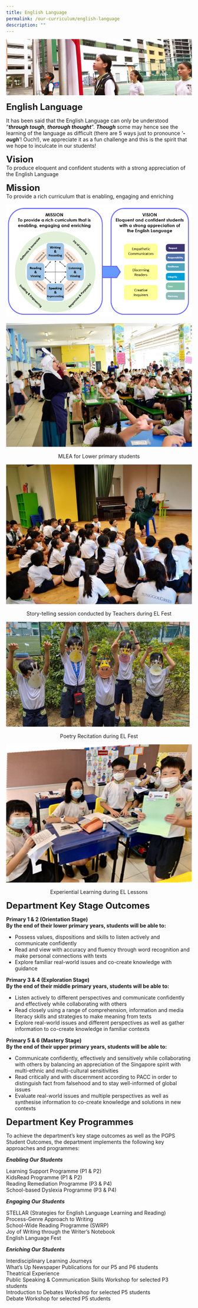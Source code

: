 ```yaml
---
title: English Language
permalink: /our-curriculum/english-language
description: ""
---
```

![](/images/sub-banner.jpg)

**<font size=5>English Language</font>**

It has been said that the English Language can only be understood “**_through tough_**, **_thorough thought_**”. **_Though_** some may hence see the learning of the language as difficult (there are 5 ways just to pronounce ‘**_-ough_**’! Ouch!), we appreciate it as a fun challenge and this is the spirit that we hope to inculcate in our students!

**<font size=5>Vision</font>**<br>
To produce eloquent and confident students with a strong appreciation of the English Language

**<font size=5>Mission</font>**<br>
To provide a rich curriculum that is enabling, engaging and enriching


![](/images/Our%20Curriculum/English%201.png)

![](/images/Our%20Curriculum/English%202.jpg)

<center>MLEA for Lower primary students</center>

![](/images/Our%20Curriculum/English%203.jpg)

<center>Story-telling session conducted by Teachers during EL Fest</center>

![](/images/Our%20Curriculum/English%204.png)

<center>Poetry Recitation during EL Fest</center>

![](/images/Our%20Curriculum/English%205.png)

<center>Experiential Learning during EL Lessons</center>

**<font size=5>Department Key Stage Outcomes</font>**


**Primary 1 & 2 (Orientation Stage)**<br>
**By the end of their lower primary years, students will be able to:**

*   Possess values, dispositions and skills to listen actively and communicate confidently
*   Read and view with accuracy and fluency through word recognition and make personal connections with texts
*   Explore familiar real-world issues and co-create knowledge with guidance

  

**Primary 3 & 4 (Exploration Stage)**<br>
**By the end of their middle primary years, students will be able to:**

*   Listen actively to different perspectives and communicate confidently and effectively while collaborating with others
*   Read closely using a range of comprehension, information and media literacy skills and strategies to make meaning from texts
*   Explore real-world issues and different perspectives as well as gather information to co-create knowledge in familiar contexts

  

**Primary 5 & 6 (Mastery Stage)**<br>
**By the end of their upper primary years, students will be able to:**

*   Communicate confidently, effectively and sensitively while collaborating with others by balancing an appreciation of the Singapore spirit with multi-ethnic and multi-cultural sensitivities
*   Read critically and with discernment according to PACC in order to distinguish fact from falsehood and to stay well-informed of global issues
*   Evaluate real-world issues and multiple perspectives as well as synthesise information to co-create knowledge and solutions in new contexts

**<font size=5>Department Key Programmes</font>**


To achieve the department’s key stage outcomes as well as the PGPS Student Outcomes, the department implements the following key approaches and programmes:  

  

**_Enabling Our Students_**

Learning Support Programme (P1 & P2) <br>
KidsRead Programme (P1 & P2) <br>
Reading Remediation Programme (P3 & P4)<br>
School-based Dyslexia Programme (P3 & P4) 

  

**_Engaging Our Students_**

STELLAR (Strategies for English Language Learning and Reading) <br>
Process-Genre Approach to Writing <br>
School-Wide Reading Programme (SWRP)<br>
Joy of Writing through the Writer’s Notebook<br>
English Language Fest 

  

**_Enriching Our Students_**

Interdisciplinary Learning Journeys <br>
What’s Up Newspaper Publications for our P5 and P6 students  <br>
Theatrical Experience <br>
Public Speaking & Communication Skills Workshop for selected P3 students <br>
Introduction to Debates Workshop for selected P5 students<br>
Debate Workshop for selected P5 students